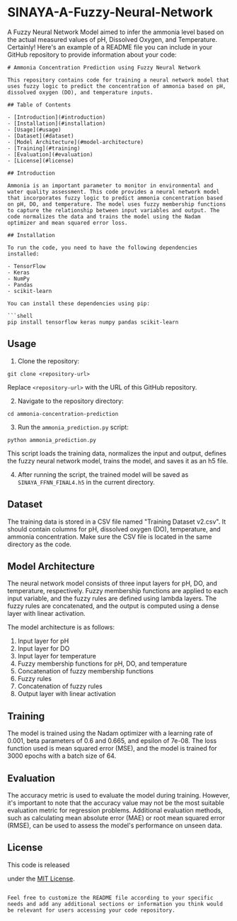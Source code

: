 # SINAYA-A-Fuzzy-Neural-Network
A Fuzzy Neural Network Model aimed to infer the ammonia level based on the actual measured values of pH, Dissolved Oxygen, and Temperature.
Certainly! Here's an example of a README file you can include in your GitHub repository to provide information about your code:

```
# Ammonia Concentration Prediction using Fuzzy Neural Network

This repository contains code for training a neural network model that uses fuzzy logic to predict the concentration of ammonia based on pH, dissolved oxygen (DO), and temperature inputs.

## Table of Contents

- [Introduction](#introduction)
- [Installation](#installation)
- [Usage](#usage)
- [Dataset](#dataset)
- [Model Architecture](#model-architecture)
- [Training](#training)
- [Evaluation](#evaluation)
- [License](#license)

## Introduction

Ammonia is an important parameter to monitor in environmental and water quality assessment. This code provides a neural network model that incorporates fuzzy logic to predict ammonia concentration based on pH, DO, and temperature. The model uses fuzzy membership functions to capture the relationship between input variables and output. The code normalizes the data and trains the model using the Nadam optimizer and mean squared error loss.

## Installation

To run the code, you need to have the following dependencies installed:

- TensorFlow
- Keras
- NumPy
- Pandas
- scikit-learn

You can install these dependencies using pip:

```shell
pip install tensorflow keras numpy pandas scikit-learn
```

## Usage

1. Clone the repository:

```shell
git clone <repository-url>
```

Replace `<repository-url>` with the URL of this GitHub repository.

2. Navigate to the repository directory:

```shell
cd ammonia-concentration-prediction
```

3. Run the `ammonia_prediction.py` script:

```shell
python ammonia_prediction.py
```

This script loads the training data, normalizes the input and output, defines the fuzzy neural network model, trains the model, and saves it as an h5 file.

4. After running the script, the trained model will be saved as `SINAYA_FFNN_FINAL4.h5` in the current directory.

## Dataset

The training data is stored in a CSV file named "Training Dataset v2.csv". It should contain columns for pH, dissolved oxygen (DO), temperature, and ammonia concentration. Make sure the CSV file is located in the same directory as the code.

## Model Architecture

The neural network model consists of three input layers for pH, DO, and temperature, respectively. Fuzzy membership functions are applied to each input variable, and the fuzzy rules are defined using lambda layers. The fuzzy rules are concatenated, and the output is computed using a dense layer with linear activation.

The model architecture is as follows:

1. Input layer for pH
2. Input layer for DO
3. Input layer for temperature
4. Fuzzy membership functions for pH, DO, and temperature
5. Concatenation of fuzzy membership functions
6. Fuzzy rules
7. Concatenation of fuzzy rules
8. Output layer with linear activation

## Training

The model is trained using the Nadam optimizer with a learning rate of 0.001, beta parameters of 0.6 and 0.665, and epsilon of 7e-08. The loss function used is mean squared error (MSE), and the model is trained for 3000 epochs with a batch size of 64.

## Evaluation

The accuracy metric is used to evaluate the model during training. However, it's important to note that the accuracy value may not be the most suitable evaluation metric for regression problems. Additional evaluation methods, such as calculating mean absolute error (MAE) or root mean squared error (RMSE), can be used to assess the model's performance on unseen data.

## License

This code is released

 under the [MIT License](LICENSE).
```

Feel free to customize the README file according to your specific needs and add any additional sections or information you think would be relevant for users accessing your code repository.
